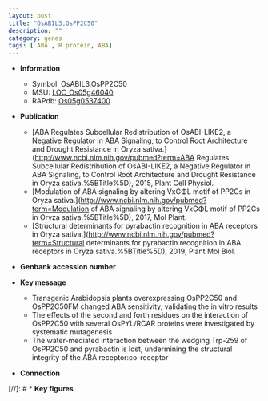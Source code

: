 ```yaml
---
layout: post
title: "OsABIL3,OsPP2C50"
description: ""
category: genes
tags: [ ABA , R protein, ABA]
---
```


* **Information**  
    + Symbol: OsABIL3,OsPP2C50  
    + MSU: [LOC_Os05g46040](http://rice.plantbiology.msu.edu/cgi-bin/ORF_infopage.cgi?orf=LOC_Os05g46040)  
    + RAPdb: [Os05g0537400](http://rapdb.dna.affrc.go.jp/viewer/gbrowse_details/irgsp1?name=Os05g0537400)  

* **Publication**  
    + [ABA Regulates Subcellular Redistribution of OsABI-LIKE2, a Negative Regulator in ABA Signaling, to Control Root Architecture and Drought Resistance in Oryza sativa.](http://www.ncbi.nlm.nih.gov/pubmed?term=ABA Regulates Subcellular Redistribution of OsABI-LIKE2, a Negative Regulator in ABA Signaling, to Control Root Architecture and Drought Resistance in Oryza sativa.%5BTitle%5D), 2015, Plant Cell Physiol.
    + [Modulation of ABA signaling by altering VxGΦL motif of PP2Cs in Oryza sativa.](http://www.ncbi.nlm.nih.gov/pubmed?term=Modulation of ABA signaling by altering VxGΦL motif of PP2Cs in Oryza sativa.%5BTitle%5D), 2017, Mol Plant.
    + [Structural determinants for pyrabactin recognition in ABA receptors in Oryza sativa.](http://www.ncbi.nlm.nih.gov/pubmed?term=Structural determinants for pyrabactin recognition in ABA receptors in Oryza sativa.%5BTitle%5D), 2019, Plant Mol Biol.

* **Genbank accession number**  

* **Key message**  
    + Transgenic Arabidopsis plants overexpressing OsPP2C50 and OsPP2C50FM changed ABA sensitivity, validating the in vitro results
    + The effects of the second and forth residues on the interaction of OsPP2C50 with several OsPYL/RCAR proteins were investigated by systematic mutagenesis
    + The water-mediated interaction between the wedging Trp-259 of OsPP2C50 and pyrabactin is lost, undermining the structural integrity of the ABA receptor:co-receptor

* **Connection**  

[//]: # * **Key figures**  


